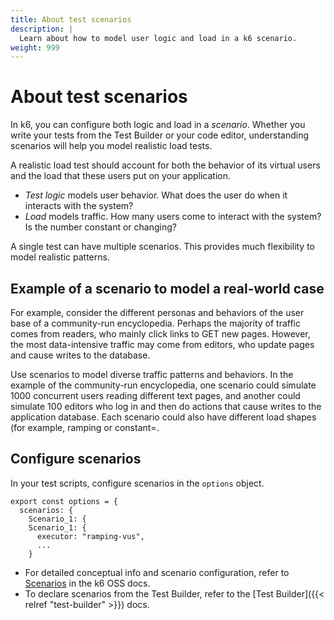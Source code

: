 ```yaml
---
title: About test scenarios
description: |
  Learn about how to model user logic and load in a k6 scenario. 
weight: 999
---
```


# About test scenarios

In k6, you can configure both logic and load in a _scenario_.
Whether you write your tests from the Test Builder or your code editor,
understanding scenarios will help you model realistic load tests.

A realistic load test should account for both the behavior of its virtual users and the load that these users put on your application.
- _Test logic_ models user behavior. What does the user do when it interacts with the system?
- _Load_ models traffic. How many users come to interact with the system? Is the number constant or changing?

A single test can have multiple scenarios.
This provides much flexibility to model realistic patterns.

## Example of a scenario to model a real-world case

For example, consider the different personas and behaviors of the user base of a community-run encyclopedia.
Perhaps the majority of traffic comes from readers, who mainly click links to GET new pages.
However, the most data-intensive traffic may come from editors, who update pages and cause writes to the database.

Use scenarios to model diverse traffic patterns and behaviors.
In the example of the community-run encyclopedia, one scenario could simulate 1000 concurrent users reading different text pages,
and another could simulate 100 editors who log in and then do actions that cause writes to the application database.
Each scenario could also have different load shapes (for example, ramping or constant=.

## Configure scenarios

In your test scripts, configure scenarios in the `options` object.

```
export const options = {
  scenarios: {
    Scenario_1: {
    Scenario_1: {
      executor: "ramping-vus",
      ...
    }
```

- For detailed conceptual info and scenario configuration, refer to [Scenarios](https://k6.io/docs/using-k6/scenarios) in the k6 OSS docs.
- To declare scenarios from the Test Builder, refer to the [Test Builder]({{< relref "test-builder" >}}) docs.






